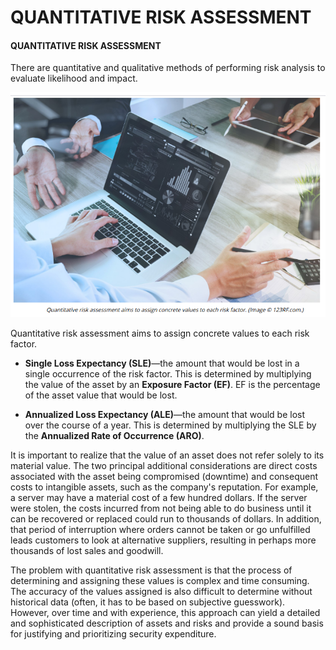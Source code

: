 # QUANTITATIVE RISK ASSESSMENT

#### QUANTITATIVE RISK ASSESSMENT

There are quantitative and qualitative methods of performing risk analysis to evaluate likelihood and impact.

![](./img/quan.png)

Quantitative risk assessment aims to assign concrete values to each risk factor.

-   **Single Loss Expectancy (SLE)**—the amount that would be lost in a single occurrence of the risk factor. This is determined by multiplying the value of the asset by an **Exposure Factor (EF)**. EF is the percentage of the asset value that would be lost.

-   **Annualized Loss Expectancy (ALE)**—the amount that would be lost over the course of a year. This is determined by multiplying the SLE by the **Annualized Rate of Occurrence (ARO)**.

It is important to realize that the value of an asset does not refer solely to its material value. The two principal additional considerations are direct costs associated with the asset being compromised (downtime) and consequent costs to intangible assets, such as the company's reputation. For example, a server may have a material cost of a few hundred dollars. If the server were stolen, the costs incurred from not being able to do business until it can be recovered or replaced could run to thousands of dollars. In addition, that period of interruption where orders cannot be taken or go unfulfilled leads customers to look at alternative suppliers, resulting in perhaps more thousands of lost sales and goodwill.

The problem with quantitative risk assessment is that the process of determining and assigning these values is complex and time consuming. The accuracy of the values assigned is also difficult to determine without historical data (often, it has to be based on subjective guesswork). However, over time and with experience, this approach can yield a detailed and sophisticated description of assets and risks and provide a sound basis for justifying and prioritizing security expenditure.